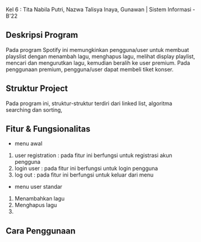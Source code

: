 Kel 6 : Tita Nabila Putri, Nazwa Talisya Inaya, Gunawan
 | Sistem Informasi - B'22

## Deskripsi Program
Pada program Spotify ini memungkinkan pengguna/user untuk membuat playslist dengan menambah lagu, menghapus lagu, melihat display playlist, mencari dan mengurutkan lagu, kemudian beralih ke user premium. Pada penggunaan premium, pengguna/user dapat membeli tiket konser.

## Struktur Project
Pada program ini, struktur-struktur terdiri dari linked list, algoritma searching dan sorting, 

## Fitur & Fungsionalitas
- menu awal
1. user registration : pada fitur ini berfungsi untuk registrasi akun pengguna 
2. login user : pada fitur ini berfungsi untuk login pengguna
3. log out : pada fitur ini berfungsi untuk keluar dari menu
- menu user standar
1. Menambahkan lagu
2. Menghapus lagu
3. 

## Cara Penggunaan